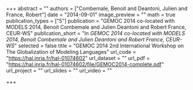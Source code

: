 +++
abstract = ""
authors = ["Combemale, Benoit and Deantoni, Julien and France, Robert"]
date = "2014-09-01"
image_preview = ""
math = true
publication_types = ["5"]
publication = "GEMOC 2014 co-located with MODELS 2014, Benoit Combemale and Julien Deantoni and Robert France, CEUR-WS"
publication_short = "In *GEMOC 2014 co-located with MODELS 2014, Benoit Combemale and Julien Deantoni and Robert France, CEUR-WS*"
selected = false
title = "GEMOC 2014 2nd International Workshop on The Globalization of Modeling Languages"
url_code = "https://hal.inria.fr/hal-01074602"
url_dataset = ""
url_pdf = "https://hal.inria.fr/hal-01074602/file/GEMOC2014-complete.pdf"
url_project = ""
url_slides = ""
url_video = ""

+++
